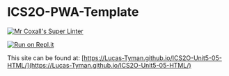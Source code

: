 # ICS2O-PWA-Template

[![Mr Coxall's Super Linter](https://github.com/Lucas-Tyman/ICS2O-Unit5-05-HTML/workflows/Mr%20Coxall's%20Super%20Linter/badge.svg)](https://github.com/Lucas-Tyman/ICS2O-Unit5-05-HTML/actions)

[![Run on Repl.it](https://repl.it/badge/github/Lucas-Tyman/ICS2O-Unit5-05-HTML)](https://repl.it/github/Lucas-Tyman/ICS2O-Unit5-05-HTML)

This site can be found at: [https://Lucas-Tyman.github.io/ICS2O-Unit5-05-HTML/](https://Lucas-Tyman.github.io/ICS2O-Unit5-05-HTML/)
